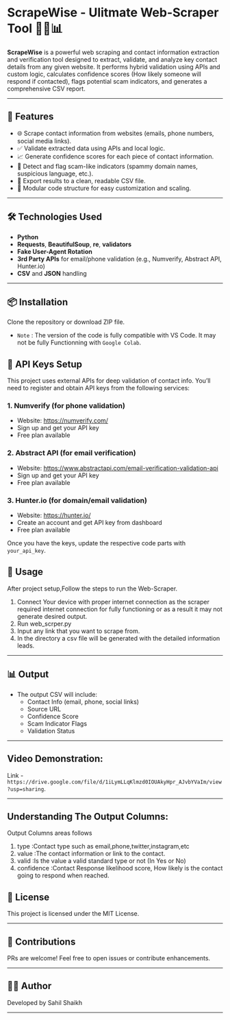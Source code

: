 
# ScrapeWise - Ulitmate Web-Scraper Tool 🕵️‍♂️📊

**ScrapeWise** is a powerful web scraping and contact information extraction and verification tool designed to extract, validate, and analyze key contact details from any given website. It performs hybrid validation using APIs and custom logic, calculates confidence scores (How likely someone will respond if contacted), flags potential scam indicators, and generates a comprehensive CSV report.

---

## 🔧 Features

- 🌐 Scrape contact information from websites (emails, phone numbers, social media links).
- ✅ Validate extracted data using APIs and local logic.
- 📈 Generate confidence scores for each piece of contact information.
- 🚨 Detect and flag scam-like indicators (spammy domain names, suspicious language, etc.).
- 📁 Export results to a clean, readable CSV file.
- 🧠 Modular code structure for easy customization and scaling.

---

## 🛠️ Technologies Used

- **Python**
- **Requests**, **BeautifulSoup**, **re**, **validators**
- **Fake User-Agent Rotation**
- **3rd Party APIs** for email/phone validation (e.g., Numverify, Abstract API, Hunter.io)
- **CSV** and **JSON** handling

---

## 📦 Installation
Clone the repository or download ZIP file.
- `Note` : The version of the code is fully compatible with VS Code. It may not be fully Functionning with `Google Colab`.

## 🔑 API Keys Setup

This project uses external APIs for deep validation of contact info. You’ll need to register and obtain API keys from the following services:

### 1. Numverify (for phone validation)
- Website: https://numverify.com/
- Sign up and get your API key
- Free plan available

### 2. Abstract API (for email verification)
- Website: https://www.abstractapi.com/email-verification-validation-api
- Sign up and get your API key
- Free plan available

### 3. Hunter.io (for domain/email validation)
- Website: https://hunter.io/
- Create an account and get API key from dashboard
- Free plan available

Once you have the keys, update the respective code parts with `your_api_key`.

## 🚀 Usage

After project setup,Follow the steps to run the Web-Scraper.
1. Connect Your device with proper internet connection as the scraper required internet connection for fully functioning or as a result it may not generate desired output.
2. Run web_scrper.py
3. Input any link that you want to scrape from.
4. In the directory a csv file will be generated with the detailed information leads.

---

## 📊 Output

- The output CSV will include:
  - Contact Info (email, phone, social links)
  - Source URL
  - Confidence Score
  - Scam Indicator Flags
  - Validation Status

---

## Video Demonstration:
Link - `https://drive.google.com/file/d/1iLymLLqKlmzd0IOUAkyHpr_AJvbYVaIm/view?usp=sharing`.

---
## Understanding The Output Columns:
Output Columns areas follows
1. type	:Contact type such as email,phone,twitter,instagram,etc
2. value :The contact information or link to the contact.
3. valid :Is the value a valid standard type or not (In Yes or No)
4. confidence :Contact Response likelihood score, How likely is the contact going to respond when reached.


## 📄 License

This project is licensed under the MIT License.

---

## 🙌 Contributions

PRs are welcome! Feel free to open issues or contribute enhancements.

---

## 👨‍💻 Author

Developed by Sahil Shaikh

---
